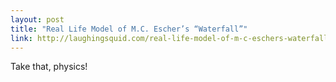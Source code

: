 ```yaml
---
layout: post
title: "Real Life Model of M.C. Escher’s “Waterfall”"
link: http://laughingsquid.com/real-life-model-of-m-c-eschers-waterfall/
---
```

Take that, physics!
